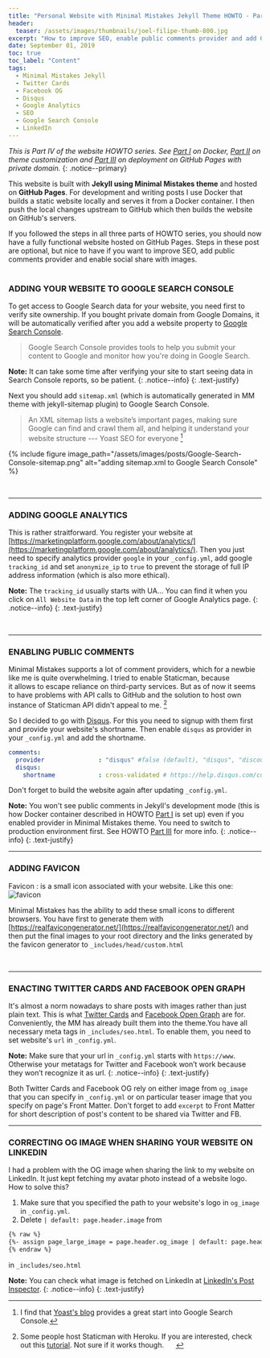 ```yaml
---
title: "Personal Website with Minimal Mistakes Jekyll Theme HOWTO - Part IV"
header:
  teaser: /assets/images/thumbnails/joel-filipe-thumb-800.jpg
excerpt: "How to improve SEO, enable public comments provider and add Google Analytics"
date: September 01, 2019
toc: true
toc_label: "Content"
tags:
  - Minimal Mistakes Jekyll
  - Twitter Cards
  - Facebook OG
  - Disqus
  - Google Analytics
  - SEO
  - Google Search Console
  - LinkedIn
---
```


_This is Part IV of the website HOWTO series. See [Part I](/Personal-website-with-Minimal-Mistakes-Jekyll-Theme-HOWTO-Part-I) on Docker, [Part II](/Personal-website-with-Minimal-Mistakes-Jekyll-Theme-HOWTO-Part-II) on theme customization and [Part III](/Personal-website-with-Minimal-Mistakes-Jekyll-Theme-HOWTO-Part-III) on deployment on GitHub Pages with private domain._
{: .notice--primary}
&nbsp;
&nbsp;

This website is built with **Jekyll using Minimal Mistakes theme** and hosted on **GitHub Pages**. For development and writing posts I use Docker that builds a static website locally and serves it from a Docker container. I then push the local changes upstream to GitHub which then builds the website on GitHub's servers.

If you followed the steps in all three parts of HOWTO series, you should now have a fully functional website hosted on GitHub Pages. Steps in these post are optional, but nice to have if you want to improve SEO, add public comments provider and enable social share with images.  
&nbsp;
&nbsp;
&nbsp;
&nbsp;

### ADDING YOUR WEBSITE TO GOOGLE SEARCH CONSOLE

To get access to Google Search data for your website, you need first to verify site ownership. If you bought private domain from Google Domains, it will be automatically verified after you add a website property to [Google Search Console](https://search.google.com/search-console/about). 

>Google Search Console provides tools to help you submit your content to Google and monitor how you're doing in Google Search. 

<i class="far fa-sticky-note"></i> **Note:** It can take some time after verifying your site to start seeing data in Search Console reports, so be patient. 
{: .notice--info}
{: .text-justify}

Next you should add `sitemap.xml` (which is automatically generated in MM theme with jekyll-sitemap plugin) to Google Search Console. 

>An XML sitemap lists a website’s important pages, making sure Google can find and crawl them all, 
and helping it understand your website structure --- Yoast SEO for everyone [^ft1]

{% include figure image_path="/assets/images/posts/Google-Search-Console-sitemap.png" alt="adding sitemap.xml to Google Search Console" %}

[^ft1]: I find that [Yoast's blog](https://yoast.com/tag/google-search-console/) provides a great start into Google Search Console. 

&nbsp;
&nbsp;
&nbsp;

-------------------------------------------------
### ADDING GOOGLE ANALYTICS

This is rather straitforward. You register your website at [https://marketingplatform.google.com/about/analytics/](https://marketingplatform.google.com/about/analytics/).
Then you just need to specify analytics provider `google` in your `_config.yml`, add google `tracking_id` and set `anonymize_ip` to `true` to prevent the storage of full IP address information (which is also more ethical). 

<i class="far fa-sticky-note"></i> **Note:** The `tracking_id` usually starts with UA... You can find it when you click on `All Website Data` in the top left corner of Google Analytics page.
{: .notice--info}
{: .text-justify}

&nbsp;
&nbsp;
&nbsp;

-------------------------------------------------
### ENABLING PUBLIC COMMENTS

Minimal Mistakes supports a lot of comment providers, which for a newbie like me is quite overwhelming. 
I tried to enable Staticman, because it allows to escape reliance on third-party services. But as of now it seems to have problems with API calls to GitHub and the solution to host own instance of Staticman API didn't appeal to me. [^f1]

So I decided to go with [Disqus](https://disqus.com). For this you need to signup with them first and provide your website's shortname. Then enable `disqus` as provider in your `_config.yml` and add the shortname.

```yml
comments:
  provider               : "disqus" #false (default), "disqus", "discourse", "facebook", "staticman", "staticman_v2", "utterances", "custom"
  disqus:
    shortname            : cross-validated # https://help.disqus.com/customer/portal/articles/466208-what-s-a-shortname-
```

Don't forget to build the website again after updating `_config.yml`.

<i class="far fa-sticky-note"></i> **Note:** You won't see public comments in Jekyll's development mode (this is how Docker container described in HOWTO [Part I](/Personal-website-with-Minimal-Mistakes-Jekyll-Theme-HOWTO-Part-I) is set up) even if you enabled provider in Minimal Mistakes theme. You need to switch to production environment first. See HOWTO [Part III](/Personal-website-with-Minimal-Mistakes-Jekyll-Theme-HOWTO-Part-III) for more info.
{: .notice--info}
{: .text-justify}


[^f1]: Some people host Staticman with Heroku. If you are interested, check out this [tutorial](https://www.datascienceblog.net/post/other/staticman_comments/). Not sure if it works though. 
&nbsp;
&nbsp;
&nbsp;

--------------------------------------------

### ADDING FAVICON

Favicon
: is a small icon associated with your website. Like this one:
![favicon](../favicon.ico)

Minimal Mistakes has the ability to add these small icons to different browsers. You have first to generate them with [https://realfavicongenerator.net/](https://realfavicongenerator.net/) and then put the final images to your root directory and the links generated by the favicon generator to `_includes/head/custom.html`

&nbsp;
&nbsp;
&nbsp;

-------------------------------------------------
### ENACTING TWITTER CARDS AND FACEBOOK OPEN GRAPH

It's almost a norm nowadays to share posts with images rather than just plain text. This is what [Twitter Cards](https://developer.twitter.com/en/docs/tweets/optimize-with-cards/overview/abouts-cards.html) and [Facebook Open Graph](https://developers.facebook.com/docs/sharing/webmasters) are for. Conveniently, the MM has already built them into the theme.You have all necessary meta tags in `_includes/seo.html`. To enable them, you need to set website's `url` in `_config.yml`. 

<i class="far fa-sticky-note"></i> **Note:** Make sure that your url in `_config.yml` starts with `https://www`. Otherwise your metatags for Twitter and Facebook won’t work because they won’t recognize it as url.
{: .notice--info}
{: .text-justify}

Both Twitter Cards and Facebook OG rely on either image from `og_image` that you can specify in `_config.yml` or on particular teaser image that you specify on page's Front Matter. Don't forget to add `excerpt` to Front Matter for short description of post's content to be shared via Twitter and FB.
&nbsp;
&nbsp;
&nbsp;

-------------------------------------------------------------
### CORRECTING OG IMAGE WHEN SHARING YOUR WEBSITE ON LINKEDIN

I had a problem with the OG image when sharing the link to my website on LinkedIn. It just kept fetching my avatar photo instead of a website logo.
How to solve this? 

1. Make sure that you specified the path to your website's logo in `og_image` in `_config.yml`.
2. Delete `| default: page.header.image` from 

```html
{% raw %}
{%- assign page_large_image = page.header.og_image | default: page.header.overlay_image | default: page.header.image -%}
{% endraw %}
```

in `_includes/seo.html`

<i class="far fa-sticky-note"></i> **Note:** You can check what image is fetched on LinkedIn at [LinkedIn's Post Inspector](https://www.linkedin.com/post-inspector/).
{: .notice--info}
{: .text-justify}
